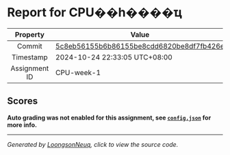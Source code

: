 # Report for CPU��һ����ҵ

| Property | Value |
|:--------:|-------|
| Commit | [5c8eb56155b6b86155be8cdd6820be8df7fb426e](https://github.com/Loongson-neuq/cpu-verilog-chengchengdecheng/tree/5c8eb56155b6b86155be8cdd6820be8df7fb426e) |
| Timestamp | 2024-10-24 22:33:05 UTC+08:00 |
| Assignment ID | CPU-week-1 |
## Scores
**Auto grading was not enabled for this assignment, see [`config.json`](https://github.com/Loongson-neuq/cpu-verilog-chengchengdecheng/blob/5c8eb56155b6b86155be8cdd6820be8df7fb426e/.assignment/config.json) for more info.**

-----------
*Generated by [LoongsonNeuq](https://github.com/Loongson-Neuq/LoongsonNeuq), click to view the source code.*
